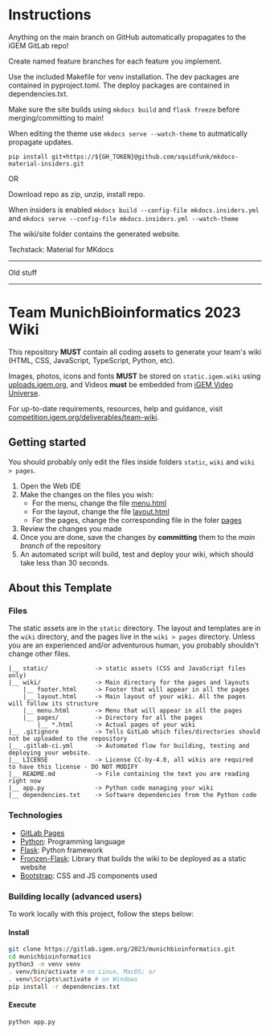 # Instructions

Anything on the main branch on GitHub automatically propagates to the iGEM GitLab repo!

Create named feature branches for each feature you implement.

Use the included Makefile for venv installation. The dev packages are contained in pyproject.toml. The deploy packages are contained in dependencies.txt.

Make sure the site builds using `mkdocs build` and `flask freeze` before merging/committing to main!

When editing the theme use `mkdocs serve --watch-theme` to autmatically propagate updates.

`pip install git+https://${GH_TOKEN}@github.com/squidfunk/mkdocs-material-insiders.git`

OR

Download repo as zip, unzip, install repo.

When insiders is enabled `mkdocs build --config-file mkdocs.insiders.yml` and `mkdocs serve --config-file mkdocs.insiders.yml --watch-theme`

The wiki/site folder contains the generated website.

Techstack: Material for MKdocs

---
Old stuff

---

# Team MunichBioinformatics 2023 Wiki

This repository **MUST** contain all coding assets to generate your team's wiki (HTML, CSS, JavaScript, TypeScript, Python, etc).

Images, photos, icons and fonts **MUST** be stored on `static.igem.wiki` using [uploads.igem.org](https://uploads.igem.org), and Videos **must** be embedded from [iGEM Video Universe](https://video.igem.org).

For up-to-date requirements, resources, help and guidance, visit [competition.igem.org/deliverables/team-wiki](https://competition.igem.org/deliverables/team-wiki).

## Getting started

You should probably only edit the files inside folders `static`, `wiki` and `wiki > pages`.
1. Open the Web IDE
1. Make the changes on the files you wish:
    * For the menu, change the file [menu.html](wiki/menu.html)
    * For the layout, change the file [layout.html](wiki/layout.html)
    * For the pages, change the corresponding file in the foler [pages](wiki/pages)
1. Review the changes you made
1. Once you are done, save the changes by **committing** them to the *main branch* of the repository
1. An automated script will build, test and deploy your wiki, which should take less than 30 seconds.

## About this Template

### Files

The static assets are in the `static` directory. The layout and templates are in the `wiki` directory, and the pages live in the `wiki > pages` directory. Unless you are an experienced and/or adventurous human, you probably shouldn't change other files.

    |__ static/             -> static assets (CSS and JavaScript files only)
    |__ wiki/               -> Main directory for the pages and layouts
        |__ footer.html     -> Footer that will appear in all the pages
        |__ layout.html     -> Main layout of your wiki. All the pages will follow its structure
        |__ menu.html       -> Menu that will appear in all the pages
        |__ pages/          -> Directory for all the pages
            |__ *.html      -> Actual pages of your wiki
    |__ .gitignore          -> Tells GitLab which files/directories should not be uploaded to the repository
    |__ .gitlab-ci.yml      -> Automated flow for building, testing and deploying your website.
    |__ LICENSE             -> License CC-by-4.0, all wikis are required to have this license - DO NOT MODIFY
    |__ README.md           -> File containing the text you are reading right now
    |__ app.py              -> Python code managing your wiki
    |__ dependencies.txt    -> Software dependencies from the Python code

### Technologies

  * [GitLab Pages](https://docs.gitlab.com/ee/user/project/pages/)
  * [Python](https://www.python.org): Programming language
  * [Flask](https://palletsprojects.com/p/flask/): Python framework
  * [Fronzen-Flask](https://pythonhosted.org/Frozen-Flask): Library that builds the wiki to be deployed as a static website
  * [Bootstrap](https://getbootstrap.com/docs/5.0/components): CSS and JS components used

### Building locally (advanced users)

To work locally with this project, follow the steps below:

#### Install
```bash
git clone https://gitlab.igem.org/2023/munichbioinformatics.git
cd munichbioinformatics
python3 -m venv venv
. venv/bin/activate # on Linux, MacOS; or
. venv\Scripts\activate # on Windows
pip install -r dependencies.txt
```

#### Execute
```bash
python app.py
```
